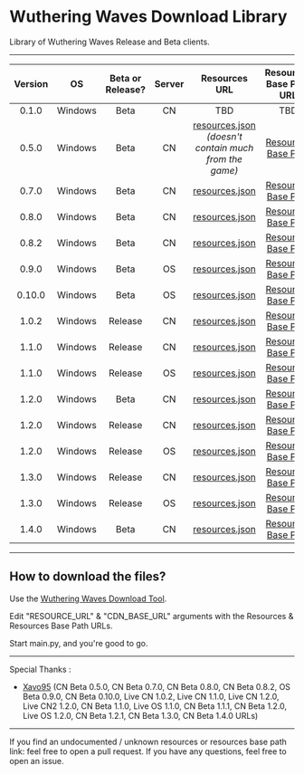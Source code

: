 # Wuthering Waves Download Library

Library of Wuthering Waves Release and Beta clients.

___

| Version | OS | Beta or Release? | Server |                                Resources URL                                 | Resources Base Path URL | Status |
|:-------:|:--:|:----:|:-------:|:---------------------------------------------------------------------------------------:|:-----------------------:|:------:|
| 0.1.0 | Windows | Beta | CN | TBD | TBD | TBD |
| 0.5.0 | Windows | Beta | CN | [resources.json](https://pcdownload-wangsu.aki-game.com/pcstarter/prod/game/G152/0.5.0/O3ZYlnyMFIUazvvZUsLJDMNLwvkPtBHq/resource.json) *(doesn't contain much from the game)* | [Resources Base Path](https://pcdownload-wangsu.aki-game.com/pcstarter/prod/game/G152/0.5.0/O3ZYlnyMFIUazvvZUsLJDMNLwvkPtBHq/zip/) | Active |
| 0.7.0 | Windows | Beta | CN | [resources.json](https://prod-cn-alicdn-gamestarter.kurogame.com/pcstarter/prod/game/G152/0.7.0/flsaxwdbqerujify/resource.json) | [Resources Base Path](https://prod-cn-alicdn-gamestarter.kurogame.com/pcstarter/prod/game/G152/0.7.0/flsaxwdbqerujify/resource.json) | Active |
| 0.8.0 | Windows | Beta | CN | [resources.json](https://prod-cn-alicdn-gamestarter.kurogame.com/pcstarter/prod/game/G152/0.8.0/f1w8vyzhs76pn7o6/resource.json) | [Resources Base Path](https://prod-cn-alicdn-gamestarter.kurogame.com/pcstarter/prod/game/G152/0.8.0/f1w8vyzhs76pn7o6/zip/) | Active |
| 0.8.2 | Windows | Beta | CN | [resources.json](https://prod-cn-alicdn-gamestarter.kurogame.com/pcstarter/prod/game/G152/0.8.2/bueuxk5lp668zl1r/resource.json) | [Resources Base Path](https://prod-cn-alicdn-gamestarter.kurogame.com/pcstarter/prod/game/G152/0.8.2/bueuxk5lp668zl1r/zip/)| Active |
| 0.9.0 | Windows | Beta | OS | [resources.json](https://hw-pcdownload-qcloud.aki-game.net/pcstarter/prod/game/G153/0.9.0/jpbmm89ylh59n35a/resource.json) | [Resources Base Path](https://hw-pcdownload-qcloud.aki-game.net/pcstarter/prod/game/G153/0.9.0/jpbmm89ylh59n35a/zip/) | Active |
| 0.10.0 | Windows | Beta | OS | [resources.json](https://hw-pcdownload-qcloud.aki-game.net/pcstarter/prod/game/G153/0.10.0/qZGzaUF5yMLEQzOfuJdeELCAp5mC88tO/resource.json) | [Resources Base Path](https://hw-pcdownload-qcloud.aki-game.net/pcstarter/prod/game/G153/0.10.0/qZGzaUF5yMLEQzOfuJdeELCAp5mC88tO/zip/) | Active |
| 1.0.2 | Windows | Release | CN | [resources.json](https://pcdownload-wangsu.aki-game.com/pcstarter/prod/game/G152/1.0.2/BntThrNUJYUwa1TZ0Kik1VcLKhjD1Bt3/resource.json) | [Resources Base Path](https://pcdownload-wangsu.aki-game.com/pcstarter/prod/game/G152/1.0.2/BntThrNUJYUwa1TZ0Kik1VcLKhjD1Bt3/zip/) | Active |
| 1.1.0 | Windows | Release | CN | [resources.json](https://pcdownload-wangsu.aki-game.com/pcstarter/prod/game/G152/1.1.0/KGaeQlPRMXB2d7mh7cPFWnV8lvCd4tdq/resource.json) | [Resources Base Path](https://pcdownload-wangsu.aki-game.com/pcstarter/prod/game/G152/1.1.0/KGaeQlPRMXB2d7mh7cPFWnV8lvCd4tdq/zip/) | Active |
| 1.1.0 | Windows | Release | OS | [resources.json](https://hw-pcdownload-qcloud.aki-game.net/pcstarter/prod/game/G153/1.1.0/4YLpI4sTRXwcCwfMypqr6oSMaffuFhZP/resource.json) | [Resources Base Path](https://hw-pcdownload-qcloud.aki-game.net/pcstarter/prod/game/G153/1.1.0/4YLpI4sTRXwcCwfMypqr6oSMaffuFhZP/zip/) | Active |
| 1.2.0 | Windows | Beta | CN | [resources.json](https://pcdownload-wangsu.aki-game.com/pcstarter/prod/game/G152/1.2.0/7hzsDZbvz4PkA59CiCxwfuUuaDN2aW57/resource.json) | [Resources Base Path](https://pcdownload-wangsu.aki-game.com/pcstarter/prod/game/G152/1.2.0/7hzsDZbvz4PkA59CiCxwfuUuaDN2aW57/zip/) | Active |
| 1.2.0 | Windows | Release | CN | [resources.json](https://pcdownload-wangsu.aki-game.com/pcstarter/prod/game/G152/1.2.0/XFGRIhubj9Rql3peSHS7Z0bMBBspjTmt/resource.json) | [Resources Base Path](https://pcdownload-wangsu.aki-game.com/pcstarter/prod/game/G152/1.2.0/XFGRIhubj9Rql3peSHS7Z0bMBBspjTmt/zip/) | Active |
| 1.2.0 | Windows | Release | OS | [resources.json](https://hw-pcdownload-qcloud.aki-game.net/pcstarter/prod/game/G153/1.2.0/8ih6NmJpkHew53DyO981zQdAYjvp8Q8O/resource.json) | [Resources Base Path](https://hw-pcdownload-qcloud.aki-game.net/pcstarter/prod/game/G153/1.2.0/8ih6NmJpkHew53DyO981zQdAYjvp8Q8O/zip/) | Active |
| 1.3.0 | Windows | Release | CN | [resources.json](https://pcdownload-huoshan.aki-game.com/pcstarter/prod/game/G152/1.3.0/xZnXWq0k2gcdGmGs9XJgVaNGxD9OG2Ep/resource.json) | [Resources Base Path](https://pcdownload-huoshan.aki-game.com/pcstarter/prod/game/G152/1.3.0/xZnXWq0k2gcdGmGs9XJgVaNGxD9OG2Ep/zip/) | Active |
| 1.3.0 | Windows | Release | OS | [resources.json](https://hw-pcdownload-qcloud.aki-game.net/pcstarter/prod/game/G153/1.3.0/GKgoDGMrlhitpRtKSl8QSKGremJLL8bM/resource.json) | [Resources Base Path](https://hw-pcdownload-qcloud.aki-game.net/pcstarter/prod/game/G153/1.3.0/GKgoDGMrlhitpRtKSl8QSKGremJLL8bM/zip/) | Active |
| 1.4.0 | Windows | Beta | CN | [resources.json](https://pcdownload-huoshan.aki-game.com/pcstarter/prod/game/G152/1.4.0/iQPhVvIx0vVjUoykmdLNMSHN0sfNWeij/resource.json) | [Resources Base Path](https://pcdownload-huoshan.aki-game.com/pcstarter/prod/game/G152/1.4.0/iQPhVvIx0vVjUoykmdLNMSHN0sfNWeij/zip/) | Active |
___
## How to download the files?

Use the [Wuthering Waves Download Tool](https://github.com/ClostroOffi/wuwa-dl-tool).

Edit "RESOURCE_URL" & "CDN_BASE_URL" arguments with the Resources & Resources Base Path URLs.

Start main.py, and you're good to go.

___
Special Thanks : 
- [Xavo95](https://github.com/xavo95) (CN Beta 0.5.0, CN Beta 0.7.0, CN Beta 0.8.0, CN Beta 0.8.2, OS Beta 0.9.0, CN Beta 0.10.0, Live CN 1.0.2, Live CN 1.1.0, Live CN 1.2.0, Live CN2 1.2.0, CN Beta 1.1.0, Live OS 1.1.0, CN Beta 1.1.1, CN Beta 1.2.0, Live OS 1.2.0, CN Beta 1.2.1, CN Beta 1.3.0, CN Beta 1.4.0 URLs)

___
If you find an undocumented / unknown resources or resources base path link: feel free to open a pull request. 
If you have any questions, feel free to open an issue.
